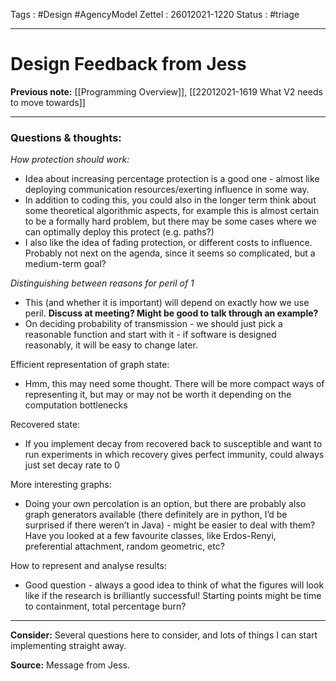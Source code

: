 Tags :   #Design #AgencyModel
Zettel :  26012021-1220
Status : #triage 

-----

# Design Feedback from Jess

**Previous note:** [[Programming Overview]], [[22012021-1619 What V2 needs to move towards]]

-----

### Questions & thoughts:

_How protection should work:_
-   Idea about increasing percentage protection is a good one - almost like deploying communication resources/exerting influence in some way.
-   In addition to coding this, you could also in the longer term think about some theoretical algorithmic aspects, for example this is almost certain to be a formally hard problem, but there may be some cases where we can optimally deploy this protect (e.g. paths?)
-   I also like the idea of fading protection, or different costs to influence. Probably not next on the agenda, since it seems so complicated, but a medium-term goal?


_Distinguishing between reasons for peril of 1_
-   This (and whether it is important) will depend on exactly how we use peril. **Discuss at meeting? Might be good to talk through an example?**
-   On deciding probability of transmission - we should just pick a reasonable function and start with it - if software is designed reasonably, it will be easy to change later.


Efficient representation of graph state:
-   Hmm, this may need some thought. There will be more compact ways of representing it, but may or may not be worth it depending on the computation bottlenecks


Recovered state:
-   If you implement decay from recovered back to susceptible and want to run experiments in which recovery gives perfect immunity, could always just set decay rate to 0


More interesting graphs:
-   Doing your own percolation is an option, but there are probably also graph generators available (there definitely are in python, I’d be surprised if there weren’t in Java) - might be easier to deal with them? Have you looked at a few favourite classes, like Erdos-Renyi, preferential attachment, random geometric, etc?


How to represent and analyse results:
-   Good question - always a good idea to think of what the figures will look like if the research is brilliantly successful! Starting points might be time to containment, total percentage burn?


-----
 
**Consider:** Several questions here to consider, and lots of things I can start implementing straight away.


**Source:** Message from Jess.
